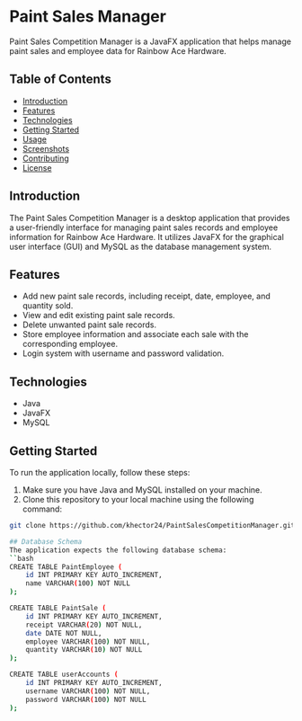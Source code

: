 # Paint Sales Manager

Paint Sales Competition Manager is a JavaFX application that helps manage paint sales and employee data for Rainbow Ace Hardware.

## Table of Contents

- [Introduction](#introduction)
- [Features](#features)
- [Technologies](#technologies)
- [Getting Started](#getting-started)
- [Usage](#usage)
- [Screenshots](#screenshots)
- [Contributing](#contributing)
- [License](#license)

## Introduction

The Paint Sales Competition Manager is a desktop application that provides a user-friendly interface for managing paint sales records and employee information for Rainbow Ace Hardware. It utilizes JavaFX for the graphical user interface (GUI) and MySQL as the database management system.

## Features

- Add new paint sale records, including receipt, date, employee, and quantity sold.
- View and edit existing paint sale records.
- Delete unwanted paint sale records.
- Store employee information and associate each sale with the corresponding employee.
- Login system with username and password validation.

## Technologies

- Java
- JavaFX
- MySQL

## Getting Started

To run the application locally, follow these steps:

1. Make sure you have Java and MySQL installed on your machine.
2. Clone this repository to your local machine using the following command:

```bash
git clone https://github.com/khector24/PaintSalesCompetitionManager.git

## Database Schema
The application expects the following database schema:
``bash
CREATE TABLE PaintEmployee (
    id INT PRIMARY KEY AUTO_INCREMENT,
    name VARCHAR(100) NOT NULL
);

CREATE TABLE PaintSale (
    id INT PRIMARY KEY AUTO_INCREMENT,
    receipt VARCHAR(20) NOT NULL,
    date DATE NOT NULL,
    employee VARCHAR(100) NOT NULL,
    quantity VARCHAR(10) NOT NULL
);

CREATE TABLE userAccounts (
    id INT PRIMARY KEY AUTO_INCREMENT,
    username VARCHAR(100) NOT NULL,
    password VARCHAR(100) NOT NULL
);


